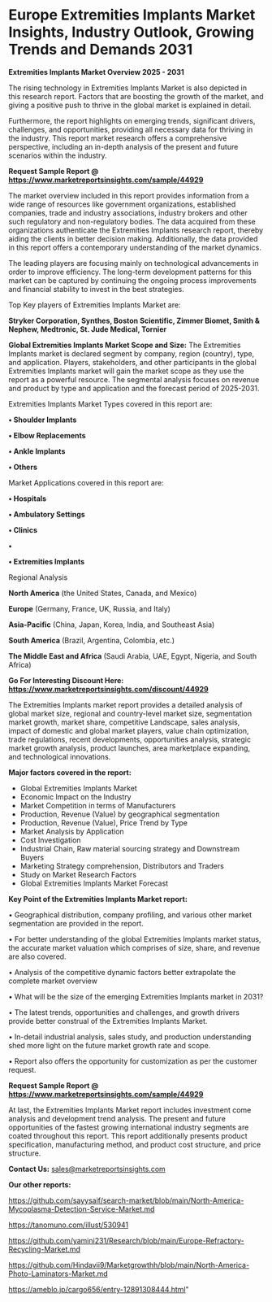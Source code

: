 # Europe Extremities Implants Market Insights, Industry Outlook, Growing Trends and Demands 2031

<Strong> Extremities Implants Market Overview 2025 - 2031</strong>

The rising technology in Extremities Implants Market is also depicted in this research report. Factors that are boosting the growth of the market, and giving a positive push to thrive in the global market is explained in detail.

Furthermore, the report highlights on emerging trends, significant drivers, challenges, and opportunities, providing all necessary data for thriving in the industry. This report market research offers a comprehensive perspective, including an in-depth analysis of the present and future scenarios within the industry.

<strong>Request Sample Report @ <a href=https://www.marketreportsinsights.com/sample/44929>https://www.marketreportsinsights.com/sample/44929</a></strong>

The market overview included in this report provides information from a wide range of resources like government organizations, established companies, trade and industry associations, industry brokers and other such regulatory and non-regulatory bodies. The data acquired from these organizations authenticate the Extremities Implants research report, thereby aiding the clients in better decision making. Additionally, the data provided in this report offers a contemporary understanding of the market dynamics.

The leading players are focusing mainly on technological advancements in order to improve efficiency. The long-term development patterns for this market can be captured by continuing the ongoing process improvements and financial stability to invest in the best strategies.

Top Key players of Extremities Implants Market are:

<strong>Stryker Corporation, Synthes, Boston Scientific, Zimmer Biomet, Smith & Nephew, Medtronic, St. Jude Medical, Tornier</strong>

<strong><b>Global Extremities Implants Market Scope and Size:</b></strong>
The Extremities Implants market is declared segment by company, region (country), type, and application. Players, stakeholders, and other participants in the global Extremities Implants market will gain the market scope as they use the report as a powerful resource. The segmental analysis focuses on revenue and product by type and application and the forecast period of 2025-2031.

Extremities Implants Market Types covered in this report are:

<strong>•  Shoulder Implants

•  Elbow Replacements

•  Ankle Implants

•  Others</strong>

Market Applications covered in this report are:

<strong>•  Hospitals

•  Ambulatory Settings

•  Clinics

•  

•  Extremities Implants</strong> 

Regional Analysis

<strong>North America</strong> (the United States, Canada, and Mexico)

<strong>Europe</strong> (Germany, France, UK, Russia, and Italy)

<strong>Asia-Pacific</strong> (China, Japan, Korea, India, and Southeast Asia)

<strong>South America</strong> (Brazil, Argentina, Colombia, etc.)

<strong>The Middle East and Africa</strong> (Saudi Arabia, UAE, Egypt, Nigeria, and South Africa)

<strong>Go For Interesting Discount Here: <a href=https://www.marketreportsinsights.com/discount/44929>https://www.marketreportsinsights.com/discount/44929</a></strong>

The Extremities Implants market report provides a detailed analysis of global market size, regional and country-level market size, segmentation market growth, market share, competitive Landscape, sales analysis, impact of domestic and global market players, value chain optimization, trade regulations, recent developments, opportunities analysis, strategic market growth analysis, product launches, area marketplace expanding, and technological innovations.

<strong><b>Major factors covered in the report:</b></strong>
<ul>
  <li>Global Extremities Implants Market </li>
  <li>Economic Impact on the Industry</li>
  <li>Market Competition in terms of Manufacturers</li>
  <li>Production, Revenue (Value) by geographical segmentation</li>
  <li>Production, Revenue (Value), Price Trend by Type</li>
  <li>Market Analysis by Application</li>
  <li>Cost Investigation</li>
  <li>Industrial Chain, Raw material sourcing strategy and Downstream Buyers</li>
  <li>Marketing Strategy comprehension, Distributors and Traders</li>
  <li>Study on Market Research Factors</li>
  <li>Global Extremities Implants Market Forecast</li>
</ul>

<strong><b>Key Point of the Extremities Implants Market report:</b></strong>

• Geographical distribution, company profiling, and various other market segmentation are provided in the report.

• For better understanding of the global Extremities Implants market status, the accurate market valuation which comprises of size, share, and revenue are also covered.

• Analysis of the competitive dynamic factors better extrapolate the complete market overview

• What will be the size of the emerging Extremities Implants market in 2031?

• The latest trends, opportunities and challenges, and growth drivers provide better construal of the Extremities Implants Market.

• In-detail industrial analysis, sales study, and production understanding shed more light on the future market growth rate and scope.

• Report also offers the opportunity for customization as per the customer request.

<strong>Request Sample Report @ <a href=https://www.marketreportsinsights.com/sample/44929>https://www.marketreportsinsights.com/sample/44929</a></strong>

At last, the Extremities Implants Market report includes investment come analysis and development trend analysis. The present and future opportunities of the fastest growing international industry segments are coated throughout this report. This report additionally presents product specification, manufacturing method, and product cost structure, and price structure.

<strong>Contact Us:</strong>
sales@marketreportsinsights.com

<strong>Our other reports:</strong>

<a href=https://github.com/sayysaif/search-market/blob/main/North-America-Mycoplasma-Detection-Service-Market.md>https://github.com/sayysaif/search-market/blob/main/North-America-Mycoplasma-Detection-Service-Market.md</a>

<a href=https://tanomuno.com/illust/530941>https://tanomuno.com/illust/530941</a>

<a href=https://github.com/yamini231/Research/blob/main/Europe-Refractory-Recycling-Market.md>https://github.com/yamini231/Research/blob/main/Europe-Refractory-Recycling-Market.md</a>

<a href=https://github.com/Hindavii9/Marketgrowthh/blob/main/North-America-Photo-Laminators-Market.md>https://github.com/Hindavii9/Marketgrowthh/blob/main/North-America-Photo-Laminators-Market.md</a>

<a href=https://ameblo.jp/cargo656/entry-12891308444.html>https://ameblo.jp/cargo656/entry-12891308444.html</a>"

